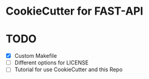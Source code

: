 # CookieCutter for FAST-API


# TODO
- [x] Custom Makefile
- [ ] Different options for LICENSE
- [ ] Tutorial for use CookieCutter and this Repo
